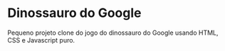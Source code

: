 # Dinossauro do Google

Pequeno projeto clone do jogo do dinossauro do Google usando HTML, CSS e Javascript puro.
